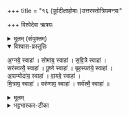 +++
title = "१६ (पूर्वदीक्षाहोमाः )उत्तरस्तोत्रियमन्त्राः"

+++
विश्वेदेवा ऋषयः

<details><summary>मूलम् (संयुक्तम्)</summary>

अ॒ग्नये॒ स्वाहा॒ सोमा॑य॒ स्वाहा॑ सवि॒त्रे स्वाहा॒ सर॑स्वत्यै॒ स्वाहा॑ पू॒ष्णे स्वाहा॒ बृह॒स्पत॑ये॒ स्वाहा॒ऽपाम्मोदा॑य॒ स्वाहा॑ वा॒यवे॒ स्वाहा॑ मि॒त्राय॒ स्वाहा॒ वरु॑णाय॒ स्वाहा॒ सर्व॑स्मै॒ स्वाहा॑ ॥ 45 ॥  
</details>

<details open><summary>विश्वास-प्रस्तुतिः</summary>

अ॒ग्नये॒ स्वाहा॑ । सोमा॑य॒ स्वाहा॑ ।  स॒वि॒त्रेे स्वाहा॑ ।  
सर॑स्वत्यै॒ स्वाहा॑ । पू॒ष्णे स्वाहा॑ । बृह॒स्पत॑ये॒ स्वाहा॑ ।  
अ॒पाम्मोदा॑य॒ स्वाहा॑ । वा॒यवे॒ स्वाहा॑ ।  
मि॒त्राय॒ स्वाहा॑ । वरु॑णाय॒ स्वाहा॑ । सर्व॑स्मै॒ स्वाहा॑ ॥
</details>

<details><summary>मूलम्</summary>

अ॒ग्नये॒ स्वाहा॑ । सोमा॑य॒ स्वाहा॑ ।  स॒वि॒त्रेे स्वाहा॑ ।  
सर॑स्वत्यै॒ स्वाहा॑ । पू॒ष्णे स्वाहा॑ । बृह॒स्पत॑ये॒ स्वाहा॑ ।  
अ॒पाम्मोदा॑य॒ स्वाहा॑ । वा॒यवे॒ स्वाहा॑ ।  
मि॒त्राय॒ स्वाहा॑ । वरु॑णाय॒ स्वाहा॑ । सर्व॑स्मै॒ स्वाहा॑ ॥
</details>

<details><summary>भट्टभास्कर-टीका</summary>

1अथोत्तरस्तोत्रीयाः - अग्नये स्वाहेति ॥ स्पष्टाः । अत्र विशेषः - वाय्वपांमोदशब्दौ बृहस्पतिमित्रयोर्मध्ये द्रष्टव्यौ विपर्यस्तौ । इन्द्रस्य स्थाने पूषा भवति । पूर्वस्तोत्रियैः समानमन्यत् । उदात्तनिवृत्तिस्वरेण पूष्णो विभक्तेरुदात्तत्वम् । सर्वस्मै प्रजापत्यादये च ॥

इति सप्तमे प्रथमे षोडशोनुवाकः ॥  
</details>
